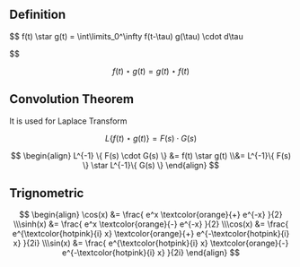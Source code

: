 ## Definition

$$
f(t) \star g(t)
= \int\limits_0^\infty
f(t-\tau) g(\tau) \cdot d\tau

$$

$$
f(t) \star g(t) = g(t) \star f(t)
$$

## Convolution Theorem

It is used for Laplace Transform

$$
L \{ f(t) \star g(t) \}
= F(s) \cdot G(s)
$$

$$
\begin{align}
L^{-1} \{ F(s) \cdot G(s) \}
&= f(t) \star g(t) \\&= L^{-1}\{ F(s) \} \star L^{-1}\{ G(s) \}
\end{align}
$$

## Trignometric

$$
\begin{align}
\cos(x) &= \frac{
	e^x \textcolor{orange}{+} e^{-x}
}{2} \\\sinh(x) &= \frac{
	e^x \textcolor{orange}{-} e^{-x}
}{2} \\\cos(x) &= \frac{
	e^{\textcolor{hotpink}{i} x} \textcolor{orange}{+} e^{-\textcolor{hotpink}{i} x}
}{2i} \\\sin(x) &= \frac{
	e^{\textcolor{hotpink}{i} x} \textcolor{orange}{-} e^{-\textcolor{hotpink}{i} x}
}{2i}
\end{align}
$$

